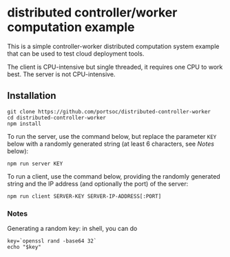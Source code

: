 # distributed controller/worker computation example

This is a simple controller-worker distributed computation system example that can be
used to test cloud deployment tools.

The client is CPU-intensive but single threaded, it requires one CPU to work best. The server is not CPU-intensive.

## Installation

```
git clone https://github.com/portsoc/distributed-controller-worker
cd distributed-controller-worker
npm install
```

To run the server, use the command below, but replace the parameter `KEY` below with a randomly generated string (at least 6 characters, see _Notes_ below):

```
npm run server KEY
```

To run a client, use the command below, providing the randomly generated string and the IP address (and optionally the port) of the server:

```
npm run client SERVER-KEY SERVER-IP-ADDRESS[:PORT]
```


### Notes

Generating a random key: in shell, you can do

```
key=`openssl rand -base64 32`
echo "$key"
```
